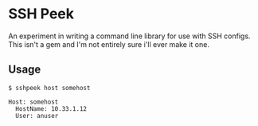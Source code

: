 # SSH Peek

An experiment in writing a command line library for use with SSH configs.  This isn't a gem and I'm not entirely sure i'll ever make it one.

## Usage

    $ sshpeek host somehost

    Host: somehost
      HostName: 10.33.1.12
      User: anuser